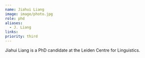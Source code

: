 ```yaml
---
name: Jiahui Liang
image: image/photo.jpg
role: phd
aliases:
  - J. Liang
links:
priority: third
---
```


Jiahui Liang is a PhD candidate at the Leiden Centre for Linguistics.



